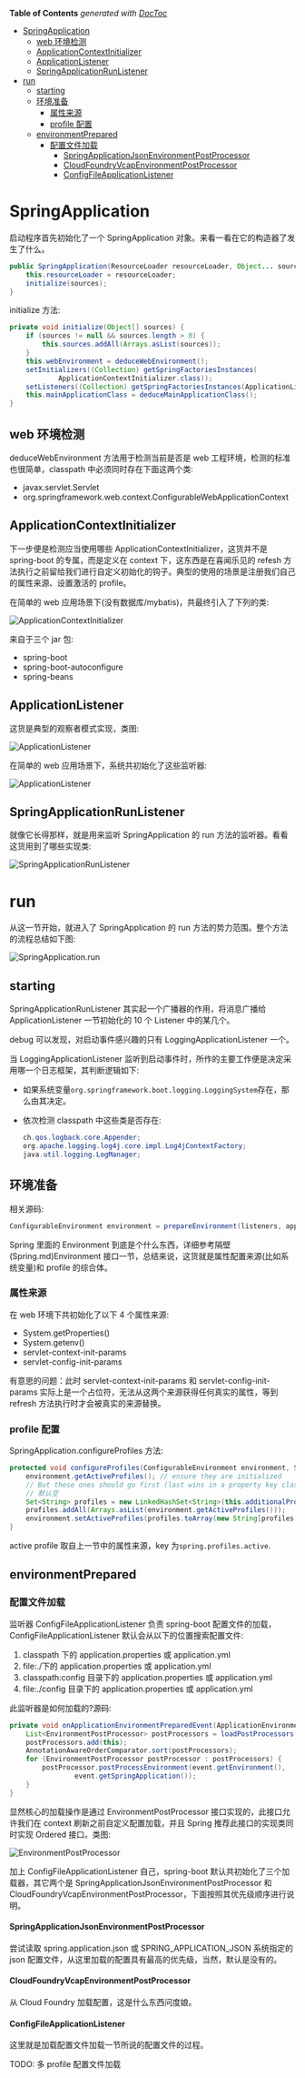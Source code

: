 <!-- START doctoc generated TOC please keep comment here to allow auto update -->
<!-- DON'T EDIT THIS SECTION, INSTEAD RE-RUN doctoc TO UPDATE -->

**Table of Contents** _generated with [DocToc](https://github.com/thlorenz/doctoc)_

- [SpringApplication](#springapplication)
  - [web 环境检测](#web%E7%8E%AF%E5%A2%83%E6%A3%80%E6%B5%8B)
  - [ApplicationContextInitializer](#applicationcontextinitializer)
  - [ApplicationListener](#applicationlistener)
  - [SpringApplicationRunListener](#springapplicationrunlistener)
- [run](#run)
  - [starting](#starting)
  - [环境准备](#%E7%8E%AF%E5%A2%83%E5%87%86%E5%A4%87)
    - [属性来源](#%E5%B1%9E%E6%80%A7%E6%9D%A5%E6%BA%90)
    - [profile 配置](#profile%E9%85%8D%E7%BD%AE)
  - [environmentPrepared](#environmentprepared)
    - [配置文件加载](#%E9%85%8D%E7%BD%AE%E6%96%87%E4%BB%B6%E5%8A%A0%E8%BD%BD)
      - [SpringApplicationJsonEnvironmentPostProcessor](#springapplicationjsonenvironmentpostprocessor)
      - [CloudFoundryVcapEnvironmentPostProcessor](#cloudfoundryvcapenvironmentpostprocessor)
      - [ConfigFileApplicationListener](#configfileapplicationlistener)

<!-- END doctoc generated TOC please keep comment here to allow auto update -->

# SpringApplication

启动程序首先初始化了一个 SpringApplication 对象。来看一看在它的构造器了发生了什么。

```java
public SpringApplication(ResourceLoader resourceLoader, Object... sources) {
	this.resourceLoader = resourceLoader;
	initialize(sources);
}
```

initialize 方法:

```java
private void initialize(Object[] sources) {
	if (sources != null && sources.length > 0) {
		this.sources.addAll(Arrays.asList(sources));
	}
	this.webEnvironment = deduceWebEnvironment();
	setInitializers((Collection) getSpringFactoriesInstances(
			ApplicationContextInitializer.class));
	setListeners((Collection) getSpringFactoriesInstances(ApplicationListener.class));
	this.mainApplicationClass = deduceMainApplicationClass();
}
```

## web 环境检测

deduceWebEnvironment 方法用于检测当前是否是 web 工程环境，检测的标准也很简单，classpath 中必须同时存在下面这两个类:

- javax.servlet.Servlet
- org.springframework.web.context.ConfigurableWebApplicationContext

## ApplicationContextInitializer

下一步便是检测应当使用哪些 ApplicationContextInitializer，这货并不是 spring-boot 的专属，而是定义在 context 下，这东西是在喜闻乐见的 refesh 方法执行之前留给我们进行自定义初始化的钩子。典型的使用的场景是注册我们自己的属性来源、设置激活的 profile。

在简单的 web 应用场景下(没有数据库/mybatis)，共最终引入了下列的类:

![ApplicationContextInitializer](images/ApplicationContextInitializer.png)

来自于三个 jar 包:

- spring-boot
- spring-boot-autoconfigure
- spring-beans

## ApplicationListener

这货是典型的观察者模式实现，类图:

![ApplicationListener](images/ApplicationListener.PNG)

在简单的 web 应用场景下，系统共初始化了这些监听器:

![ApplicationListener](images/ApplicationListener_used.png)

## SpringApplicationRunListener

就像它长得那样，就是用来监听 SpringApplication 的 run 方法的监听器。看看这货用到了哪些实现类:

![SpringApplicationRunListener](images/SpringApplicationRunListener.png)

# run

从这一节开始，就进入了 SpringApplication 的 run 方法的势力范围。整个方法的流程总结如下图:

![SpringApplication.run](images/spring_application_run.png)

## starting

SpringApplicationRunListener 其实起一个广播器的作用，将消息广播给 ApplicationListener 一节初始化的 10 个 Listener 中的某几个。

debug 可以发现，对启动事件感兴趣的只有 LoggingApplicationListener 一个。

当 LoggingApplicationListener 监听到启动事件时，所作的主要工作便是决定采用哪一个日志框架，其判断逻辑如下:

- 如果系统变量`org.springframework.boot.logging.LoggingSystem`存在，那么由其决定。

- 依次检测 classpath 中这些类是否存在:

  ```java
  ch.qos.logback.core.Appender;
  org.apache.logging.log4j.core.impl.Log4jContextFactory;
  java.util.logging.LogManager;
  ```

## 环境准备

相关源码:

```java
ConfigurableEnvironment environment = prepareEnvironment(listeners, applicationArguments);
```

Spring 里面的 Environment 到底是个什么东西，详细参考隔壁(Spring.md)Environment 接口一节，总结来说，这货就是属性配置来源(比如系统变量)和 profile 的综合体。

### 属性来源

在 web 环境下共初始化了以下 4 个属性来源:

- System.getProperties()
- System.getenv()
- servlet-context-init-params
- servlet-config-init-params

有意思的问题：此时 servlet-context-init-params 和 servlet-config-init-params 实际上是一个占位符，无法从这两个来源获得任何真实的属性，等到 refresh 方法执行时才会被真实的来源替换。

### profile 配置

SpringApplication.configureProfiles 方法:

```java
protected void configureProfiles(ConfigurableEnvironment environment, String[] args) {
	environment.getActiveProfiles(); // ensure they are initialized
	// But these ones should go first (last wins in a property key clash)
  	// 默认空
	Set<String> profiles = new LinkedHashSet<String>(this.additionalProfiles);
	profiles.addAll(Arrays.asList(environment.getActiveProfiles()));
	environment.setActiveProfiles(profiles.toArray(new String[profiles.size()]));
}
```

active profile 取自上一节中的属性来源，key 为`spring.profiles.active`.

## environmentPrepared

### 配置文件加载

监听器 ConfigFileApplicationListener 负责 spring-boot 配置文件的加载，ConfigFileApplicationListener 默认会从以下的位置搜索配置文件:

1. classpath 下的 application.properties 或 application.yml
2. file:./下的 application.properties 或 application.yml
3. classpath:config 目录下的 application.properties 或 application.yml
4. file:./config 目录下的 application.properties 或 application.yml

此监听器是如何加载的?源码:

```java
private void onApplicationEnvironmentPreparedEvent(ApplicationEnvironmentPreparedEvent event) {
	List<EnvironmentPostProcessor> postProcessors = loadPostProcessors();
	postProcessors.add(this);
	AnnotationAwareOrderComparator.sort(postProcessors);
	for (EnvironmentPostProcessor postProcessor : postProcessors) {
		postProcessor.postProcessEnvironment(event.getEnvironment(),
				event.getSpringApplication());
	}
}
```

显然核心的加载操作是通过 EnvironmentPostProcessor 接口实现的，此接口允许我们在 context 刷新之前自定义配置加载，并且 Spring 推荐此接口的实现类同时实现 Ordered 接口。类图:

![EnvironmentPostProcessor](images/EnvironmentPostProcessor.png)

加上 ConfigFileApplicationListener 自己，spring-boot 默认共初始化了三个加载器，其它两个是 SpringApplicationJsonEnvironmentPostProcessor 和 CloudFoundryVcapEnvironmentPostProcessor，下面按照其优先级顺序进行说明。

#### SpringApplicationJsonEnvironmentPostProcessor

尝试读取 spring.application.json 或 SPRING_APPLICATION_JSON 系统指定的 json 配置文件，从这里加载的配置具有最高的优先级，当然，默认是没有的。

#### CloudFoundryVcapEnvironmentPostProcessor

从 Cloud Foundry 加载配置，这是什么东西问度娘。

#### ConfigFileApplicationListener

这里就是加载配置文件加载一节所说的配置文件的过程。

TODO: 多 profile 配置文件加载
